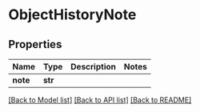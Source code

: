 # ObjectHistoryNote

## Properties
Name | Type | Description | Notes
------------ | ------------- | ------------- | -------------
**note** | **str** |  | 

[[Back to Model list]](../README.md#documentation-for-models) [[Back to API list]](../README.md#documentation-for-api-endpoints) [[Back to README]](../README.md)


